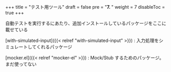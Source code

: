 +++
title = "テスト用ツール"
draft = false
pre = "<b>7. </b>"
weight = 7
disableToc = true
+++

自動テストを実行するにあたり、追加インストールしているパッケージをここに載せている

[with-simulated-input]({{< relref "with-simulated-input" >}})
: 入力処理をシミュレートしてくれるパッケージ

[mocker.el]({{< relref "mocker-el" >}})
: Mock/Stub するためのパッケージ。まだ使ってない
